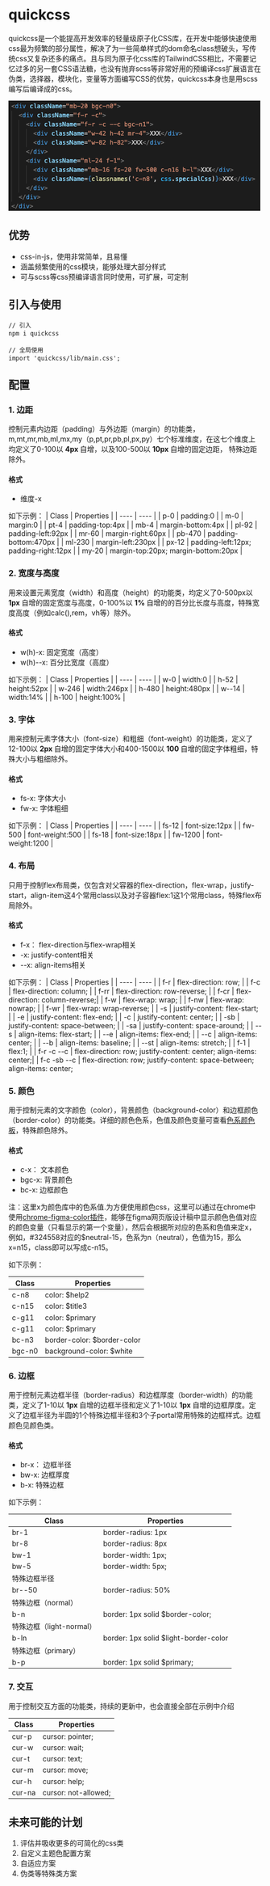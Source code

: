 # quickcss
quickcss是一个能提高开发效率的轻量级原子化CSS库，在开发中能够快速使用css最为频繁的部分属性，解决了为一些简单样式的dom命名class想破头，写传统css又复杂还多的痛点。且与同为原子化css库的TailwindCSS相比，不需要记忆过多的另一套CSS语法糖，也没有抛弃scss等非常好用的预编译css扩展语言在伪类，选择器，模块化，变量等方面编写CSS的优势，quickcss本身也是用scss编写后编译成的css。

![demo](./src/images/demo.png)


## 优势

* css-in-js，使用非常简单，且易懂
* 涵盖频繁使用的css模块，能够处理大部分样式
* 可与scss等css预编译语言同时使用，可扩展，可定制

## 引入与使用

``` 
// 引入
npm i quickcss

// 全局使用
import 'quickcss/lib/main.css';
```

## 配置

### 1. 边距
控制元素内边距（padding）与外边距（margin）的功能类，m,mt,mr,mb,ml,mx,my（p,pt,pr,pb,pl,px,py）七个标准维度，在这七个维度上均定义了0-100以
<b> 4px </b>
自增，以及100-500以
<b> 10px </b>
自增的固定边距，
特殊边距除外。
#### 格式
* 维度-x

如下示例：
|   Class  | Properties  |
|  ----  | ----  |
| p-0  | padding:0 |
| m-0  | margin:0 |
| pt-4  | padding-top:4px |
| mb-4  | margin-bottom:4px |
| pl-92  | padding-left:92px |
| mr-60  | margin-right:60px |
| pb-470  | padding-bottom:470px |
| ml-230  | margin-left:230px |
| px-12  | padding-left:12px; padding-right:12px |
| my-20  | margin-top:20px; margin-bottom:20px |

### 2. 宽度与高度
用来设置元素宽度（width）和高度（height）的功能类，均定义了0-500px以
<b> 1px </b>
自增的固定宽度与高度，0-100%以
<b> 1% </b>
自增的的百分比长度与高度，特殊宽度高度（例如calc(),rem，vh等）除外。
#### 格式
* w(h)-x: 固定宽度（高度）
* w(h)--x: 百分比宽度（高度）

如下示例：
|   Class  | Properties  |
|  ----  | ----  |
| w-0  | width:0 |
| h-52  | height:52px |
| w-246  | width:246px |
| h-480  | height:480px |
| w--14  | width:14% |
| h-100  | height:100% |

### 3. 字体
用来控制元素字体大小（font-size）和粗细（font-weight）的功能类，定义了12-100以
<b> 2px </b>
自增的固定字体大小和400-1500以
<b> 100 </b>
自增的固定字体粗细，特殊大小与粗细除外。

#### 格式
* fs-x: 字体大小
* fw-x: 字体粗细

如下示例：
|   Class  | Properties  |
|  ----  | ----  |
| fs-12  | font-size:12px |
| fw-500  | font-weight:500 |
| fs-18  | font-size:18px |
| fw-1200  | font-weight:1200 |

### 4. 布局
只用于控制flex布局类，仅包含对父容器的flex-direction，flex-wrap，justify-start，align-item这4个常用class以及对子容器flex:1这1个常用class，特殊flex布局除外。

#### 格式
* f-x： flex-direction与flex-wrap相关
* -x: justify-content相关
* --x: align-items相关

如下示例：
|   Class  | Properties  |
|  ----  | ----  |
| f-r  | flex-direction: row; |
| f-c  | flex-direction: column; |
| f-rr  | flex-direction: row-reverse; |
| f-cr  | flex-direction: column-reverse;|
| f-w  | flex-wrap: wrap; |
| f-nw  | flex-wrap: nowrap; |
| f-wr  | flex-wrap: wrap-reverse; |
| -s  | justify-content: flex-start; |
| -e  | justify-content: flex-end; |
| -c  | justify-content: center; |
| -sb  | justify-content: space-between; |
| -sa  | justify-content: space-around; |
| --s  | align-items: flex-start; |
| --e  | align-items: flex-end; |
| --c  | align-items: center; |
| --b  | align-items: baseline; |
| --st  | align-items: stretch; |
| f-1 | flex:1; |
| f-r -c --c  | flex-direction: row; justify-content: center; align-items: center;|
| f-c -sb --c  | flex-direction: row; justify-content: space-between; align-items: center;

### 5. 颜色
用于控制元素的文字颜色（color），背景颜色（background-color）和边框颜色（border-color）的功能类。详细的颜色色系，色值及颜色变量可查看[色系颜色板](./color.md)，特殊颜色除外。

#### 格式
* c-x： 文本颜色
* bgc-x: 背景颜色
* bc-x: 边框颜色


注：这里x为颜色库中的色系值.为方便使用颜色css，这里可以通过在chrome中使用[chrome-figma-color插件](https://github.com/liuyuqin1991/chrome-extensions-figma-color)，能够在figma网页版设计稿中显示颜色色值对应的颜色变量（只看显示的第一个变量），然后会根据所对应的色系和色值来定x，例如，#324558对应的$neutral-15，色系为n（neutral），色值为15，那么x=n15，class即可以写成c-n15。

如下示例：

|   Class  | Properties  |
|  ----  | ----  |
| c-n8  |  color: $help2 |
| c-n15  |  color: $title3 |
| c-g11  |  color: $primary |
| c-g11  |  color: $primary |
| bc-n3  |  border-color: $border-color |
| bgc-n0  |  background-color: $white |

### 6. 边框
用于控制元素边框半径（border-radius）和边框厚度（border-width）的功能类，定义了1-10以
<b> 1px </b>
自增的边框半径和定义了1-10以
<b> 1px </b>
自增的边框厚度。定义了边框半径为半圆的1个特殊边框半径和3个子portal常用特殊的边框样式。边框颜色见颜色类。

#### 格式
* br-x： 边框半径
* bw-x: 边框厚度
* b-x: 特殊边框

如下示例：

|   Class  | Properties  |
|  ----  | ----  |
| br-1  |  border-radius: 1px |
| br-8  |  border-radius: 8px |
| bw-1  |  border-width: 1px; |
| bw-5  |  border-width: 5px; |
| 特殊边框半径 |   |
| br--50  |  border-radius: 50% |
| 特殊边框（normal） |   |
| b-n |  border: 1px solid $border-color; |
| 特殊边框（light-normal） |   |
| b-ln |  border: 1px solid $light-border-color |
| 特殊边框（primary） |   |
| b-p |  border: 1px solid $primary; |

### 7. 交互
用于控制交互方面的功能类，持续的更新中，也会直接全部在示例中介绍

|   Class  | Properties  |
|  ----  | ----  |
| cur-p  |  cursor: pointer; |
| cur-w  |  cursor: wait; |
| cur-t  |  cursor: text; |
| cur-m  |  cursor: move; |
| cur-h  |  cursor: help; |
| cur-na  |  cursor: not-allowed; |

## 未来可能的计划

1. 评估并吸收更多的可简化的css类
2. 自定义主题色配置方案
3. 自适应方案
4. 伪类等特殊类方案


